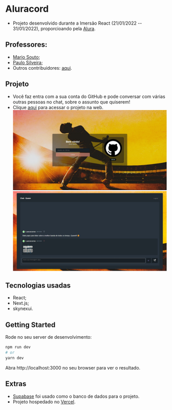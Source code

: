 # Aluracord 

- Projeto desenvolvido durante a Imersão React (21/01/2022 -- 31/01/2022), proporcioando pela [Alura](https://alura.com.br/).

## Professores:

- [Mario Souto](https://github.com/omariosouto);
- [Paulo Silveira](https://github.com/peas);
- Outros contribuidores: [aqui](https://github.com/alura-challenges/aluracord-matrix).

## Projeto
- Você faz entra com a sua conta do GitHub e pode conversar com várias outras pessoas no chat, sobre o assunto que quiserem!
- Clique [aqui](https://aluracord-queen.vercel.app/) para acessar o projeto na web.
![Imagem](./src/img/projeto.jpg)
![Imagem](./src/img/projeto2.jpg)

## Tecnologias usadas
- React;
- Next.js;
- skynexui.

## Getting Started

Rode no seu server de desenvolvimento:

```bash
npm run dev
# or
yarn dev
```

Abra http://localhost:3000 no seu browser para ver o resultado.

## Extras
- [Supabase](https://supabase.com/) foi usado como o banco de dados para o projeto.
- Projeto hospedado no [Vercel](https://vercel.com).
